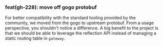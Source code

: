 ### feat(gh-228): move off gogo protobuf

For better compatibility with the standard tooling provided by the community, we moved from the gogo to upstream protobuf.
From a usage perspective, you shouldn't notice a difference.
A big benefit to the project is that we should be able to leverage the reflection API instead of managing a static routing table in `gateway`.
